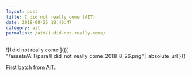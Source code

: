 ```yaml
---
layout: post
title: I did not really come (AIT)
date: 2018-08-25 18:40:47
category: ait
permalink: /ait/i-did-not-really-come/ 
---
```


![I did not really come ]({{ "/assets/AIT/para/I_did_not_really_come_2018_8_26.png" | absolute_url }})

First batch from [AIT](https://github.com/jchwenger/AIT).

